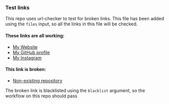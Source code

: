 ### Test links
This repo uses url-checker to test for broken links. This file has been added using the `files` input, so all the links in this file will be checked.

#### These links are all working:
 - [My Website](https://www.param.me)
 - [My GitHub profile](https://github.com/paramt)
 - [My Instagram](https://www.instagram.com/paramt)
 
 
#### This link is broken:
- [Non-existing repository](https://www.github.com/paramt/this-doesnt-exist)

The broken link is blacklisted using the `blacklist` argument, so the workflow on this repo should pass
